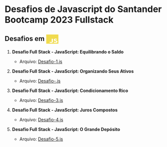 # Desafios de Javascript do Santander Bootcamp 2023 Fullstack
## Desafios em  <img align="center" alt="Js" height="30" width="40" src="https://raw.githubusercontent.com/devicons/devicon/master/icons/javascript/javascript-plain.svg">

1. **Desafio Full Stack - JavaScript: Equilibrando o Saldo**
   - Arquivo: [Desafio-1.js]()

2. **Desafio Full Stack - JavaScript: Organizando Seus Ativos**
   - Arquivo: [Desafio-.js]()

3. **Desafio Full Stack - JavaScript: Condicionamento Rico**
   - Arquivo: [Desafio-3.js]()

4. **Desafio Full Stack - JavaScript: Juros Compostos**
   - Arquivo: [Desafio-4.js]()

5. **Desafio Full Stack - JavaScript: O Grande Depósito**
   - Arquivo: [Desafio-5.js]()
